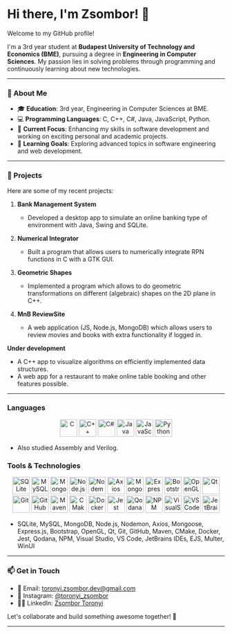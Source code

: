 # Hi there, I'm Zsombor! 👋

Welcome to my GitHub profile! 

I'm a 3rd year student at **Budapest University of Technology and Economics (BME)**, pursuing a degree in **Engineering in Computer Sciences**. My passion lies in solving problems through programming and continuously learning about new technologies.

---

### 🚀 About Me

- 🎓 **Education**: 3rd year, Engineering in Computer Sciences at BME.
- 💻 **Programming Languages**: C, C++, C#, Java, JavaScript, Python.
- 🔭 **Current Focus**: Enhancing my skills in software development and working on exciting personal and academic projects.
- 🌱 **Learning Goals**: Exploring advanced topics in software engineering and web development.

---

### 🌟 Projects

Here are some of my recent projects:

1. **Bank Management System**
   - Developed a desktop app to simulate an online banking type of environment with Java, Swing and SQLite.

2. **Numerical Integrator**
   - Built a program that allows users to numerically integrate RPN functions in C with a GTK GUI.

3. **Geometric Shapes**
   -  Implemented a program which allows to do geometric transformations on different (algebraic) shapes on the 2D plane in C++.

4. **MnB ReviewSite**
   - A web application (JS, Node.js, MongoDB) which allows users to review movies and books with extra functionality if logged in.

**Under development**
   - A C++ app to visualize algorithms on efficiently implemented data structures.
   - A web app for a restaurant to make online table booking and other features possible.

---

### Languages

  <p align="center">
     <img src="https://cdn.jsdelivr.net/gh/devicons/devicon/icons/c/c-original.svg" width="40" height="40" alt="C"/>
     <img src="https://cdn.jsdelivr.net/gh/devicons/devicon/icons/cplusplus/cplusplus-original.svg" width="40" height="40" alt="C++"/>
     <img src="https://cdn.jsdelivr.net/gh/devicons/devicon/icons/csharp/csharp-original.svg" width="40" height="40" alt="C#"/>
     <img src="https://cdn.jsdelivr.net/gh/devicons/devicon/icons/java/java-original.svg" width="40" height="40" alt="Java"/>
     <img src="https://cdn.jsdelivr.net/gh/devicons/devicon/icons/javascript/javascript-original.svg" width="40" height="40" alt="JavaScript"/>
     <img src="https://cdn.jsdelivr.net/gh/devicons/devicon/icons/python/python-original.svg" width="40" height="40" alt="Python"/>
  </p>

  - Also studied Assembly and Verilog.


### Tools & Technologies

  <p align="center">
    <img src="https://cdn.jsdelivr.net/gh/devicons/devicon/icons/sqlite/sqlite-original.svg" width="40" height="40" alt="SQLite"/>
    <img src="https://cdn.jsdelivr.net/gh/devicons/devicon/icons/mysql/mysql-original.svg" width="40" height="40" alt="MySQL"/>
    <img src="https://cdn.jsdelivr.net/gh/devicons/devicon/icons/mongodb/mongodb-original.svg" width="40" height="40" alt="MongoDB"/>
    <img src="https://cdn.jsdelivr.net/gh/devicons/devicon/icons/nodejs/nodejs-original.svg" width="40" height="40" alt="Node.js"/>
    <img src="https://cdn.jsdelivr.net/gh/devicons/devicon/icons/nodemon/nodemon-original.svg" width="40" height="40" alt="Nodemon"/>
    <img src="https://cdn.jsdelivr.net/gh/devicons/devicon/icons/axios/axios-plain.svg" width="40" height="40" alt="Axios"/> 
    <img src="https://cdn.jsdelivr.net/gh/devicons/devicon/icons/mongoose/mongoose-original-wordmark.svg" width="40" height="40" alt="Mongoose"/>
    <img src="https://cdn.jsdelivr.net/gh/devicons/devicon/icons/express/express-original.svg" width="40" height="40" alt="Express.js"/>
    <img src="https://cdn.jsdelivr.net/gh/devicons/devicon/icons/bootstrap/bootstrap-original.svg" width="40" height="40" alt="Bootstrap"/>
    <img src="https://cdn.jsdelivr.net/gh/devicons/devicon/icons/opengl/opengl-original.svg" width="40" height="40" alt="OpenGL"/>
    <img src="https://cdn.jsdelivr.net/gh/devicons/devicon/icons/qt/qt-original.svg" width="40" height="40" alt="Qt"/>
    <img src="https://cdn.jsdelivr.net/gh/devicons/devicon/icons/git/git-original.svg" width="40" height="40" alt="Git"/>
    <img src="https://cdn.jsdelivr.net/gh/devicons/devicon/icons/github/github-original.svg" width="40" height="40" alt="GitHub"/> 
    <img src="https://cdn.jsdelivr.net/gh/devicons/devicon/icons/maven/maven-original.svg" width="40" height="40" alt="Maven"/>
    <img src="https://cdn.jsdelivr.net/gh/devicons/devicon/icons/cmake/cmake-original.svg" width="40" height="40" alt="CMake"/>
    <img src="https://cdn.jsdelivr.net/gh/devicons/devicon/icons/docker/docker-original.svg" width="40" height="40" alt="Docker"/>
    <img src="https://cdn.jsdelivr.net/gh/devicons/devicon/icons/jest/jest-plain.svg" width="40" height="40" alt="Jest"/>
    <img src="https://cdn.jsdelivr.net/gh/devicons/devicon/icons/qodana/qodana-original.svg" width="40" height="40" alt="Qodana"/> 
    <img src="https://cdn.jsdelivr.net/gh/devicons/devicon/icons/npm/npm-original.svg" width="40" height="40" alt="NPM"/>  
    <img src="https://cdn.jsdelivr.net/gh/devicons/devicon/icons/visualstudio/visualstudio-original.svg" width="40" height="40" alt="VisualStudio"/> 
    <img src="https://cdn.jsdelivr.net/gh/devicons/devicon/icons/vscode/vscode-original.svg" width="40" height="40" alt="VSCode"/>
    <img src="https://cdn.jsdelivr.net/gh/devicons/devicon/icons/jetbrains/jetbrains-original.svg" width="40" height="40" alt="JetBrains"/>  
  </p>

  - SQLite, MySQL, MongoDB, Node.js, Nodemon, Axios, Mongoose, Express.js, Bootstrap, OpenGL, Qt, Git, GitHub, Maven, CMake, Docker, Jest, Qodana, NPM, Visual Studio, VS Code, JetBrains IDEs, EJS, Multer, WinUI

---

### 📫 Get in Touch

- 📧 Email: toronyi.zsombor.dev@gmail.com
- 📸 Instagram: [@toronyi_zsombor](https://www.instagram.com/toronyi_zsombor)
- 🧑‍💼 LinkedIn: [Zsombor Toronyi](https://www.linkedin.com/in/zsombor-toronyi-a7927b34a)
  
Let's collaborate and build something awesome together! 🚀

---
